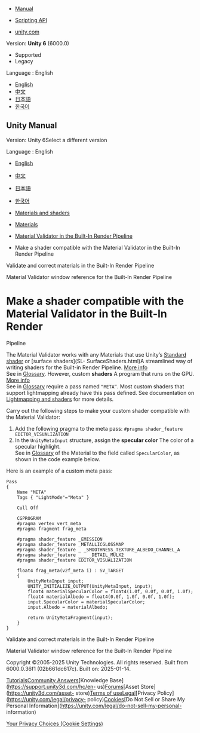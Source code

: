 [](https://docs.unity3d.com)

  * [Manual](../Manual/index.html)
  * [Scripting API](../ScriptReference/index.html)

  * [unity.com](https://unity.com/)

Version: **Unity 6** (6000.0)

  * Supported
  * Legacy

Language : English

  * [English](/Manual/material-validator-make-shader-compatible.html)
  * [中文](/cn/current/Manual/material-validator-make-shader-compatible.html)
  * [日本語](/ja/current/Manual/material-validator-make-shader-compatible.html)
  * [한국어](/kr/current/Manual/material-validator-make-shader-compatible.html)

[](https://docs.unity3d.com)

## Unity Manual

Version: Unity 6Select a different version

Language : English

  * [English](/Manual/material-validator-make-shader-compatible.html)
  * [中文](/cn/current/Manual/material-validator-make-shader-compatible.html)
  * [日本語](/ja/current/Manual/material-validator-make-shader-compatible.html)
  * [한국어](/kr/current/Manual/material-validator-make-shader-compatible.html)

  * [Materials and shaders](materials-and-shaders.html)
  * [Materials](Materials.html)
  * [Material Validator in the Built-In Render Pipeline](materials-troubleshooting.html)
  * Make a shader compatible with the Material Validator in the Built-In Render Pipeline

[](material-validator-validate.html)

Validate and correct materials in the Built-In Render Pipeline

[](MaterialValidator.html)

Material Validator window reference for the Built-In Render Pipeline

# Make a shader compatible with the Material Validator in the Built-In Render
Pipeline

The Material Validator works with any Materials that use Unity’s [Standard
shader](shader-StandardShader.html) or [surface shaders](SL-
SurfaceShaders.html)A streamlined way of writing shaders for the Built-in
Render Pipeline. [More info](SL-SurfaceShaders.html)  
See in [Glossary](Glossary.html#SurfaceShader). However, custom **shaders** A
program that runs on the GPU. [More info](Shaders.html)  
See in [Glossary](Glossary.html#Shader) require a pass named `“META”`. Most
custom shaders that support lightmapping already have this pass defined. See
documentation on [Lightmapping and shaders](MetaPass.html) for more details.

Carry out the following steps to make your custom shader compatible with the
Material Validator:

  1. Add the following pragma to the meta pass: `#pragma shader_feature EDITOR_VISUALIZATION`
  2. In the `UnityMetaInput` structure, assign the **specular color** The color of a specular highlight.  
See in [Glossary](Glossary.html#specularcolor) of the Material to the field
called `SpecularColor`, as shown in the code example below.

Here is an example of a custom meta pass:

    
    
    Pass
    {
        Name "META" 
        Tags { "LightMode"="Meta" }
    
        Cull Off
    
        CGPROGRAM
        #pragma vertex vert_meta
        #pragma fragment frag_meta
    
        #pragma shader_feature _EMISSION
        #pragma shader_feature _METALLICGLOSSMAP
        #pragma shader_feature _ _SMOOTHNESS_TEXTURE_ALBEDO_CHANNEL_A
        #pragma shader_feature ___ _DETAIL_MULX2
        #pragma shader_feature EDITOR_VISUALIZATION
    
        float4 frag_meta(v2f_meta i) : SV_TARGET
        {
            UnityMetaInput input;
            UNITY_INITIALIZE_OUTPUT(UnityMetaInput, input);
            float4 materialSpecularColor = float4(1.0f, 0.0f, 0.0f, 1.0f);
            float4 materialAlbedo = float4(0.0f, 1.0f, 0.0f, 1.0f);
            input.SpecularColor = materialSpecularColor;
            input.Albedo = materialAlbedo;
    
            return UnityMetaFragment(input);
        }  
    }
    

[](material-validator-validate.html)

Validate and correct materials in the Built-In Render Pipeline

[](MaterialValidator.html)

Material Validator window reference for the Built-In Render Pipeline

Copyright ©2005-2025 Unity Technologies. All rights reserved. Built from
6000.0.36f1 (02b661dc617c). Built on: 2025-01-14.

[Tutorials](https://learn.unity.com/)[Community
Answers](https://answers.unity3d.com)[Knowledge
Base](https://support.unity3d.com/hc/en-
us)[Forums](https://forum.unity3d.com)[Asset Store](https://unity3d.com/asset-
store)[Terms of
use](https://docs.unity3d.com/Manual/TermsOfUse.html)[Legal](https://unity.com/legal)[Privacy
Policy](https://unity.com/legal/privacy-
policy)[Cookies](https://unity.com/legal/cookie-policy)[Do Not Sell or Share
My Personal Information](https://unity.com/legal/do-not-sell-my-personal-
information)

[Your Privacy Choices (Cookie Settings)](javascript:void\(0\);)

